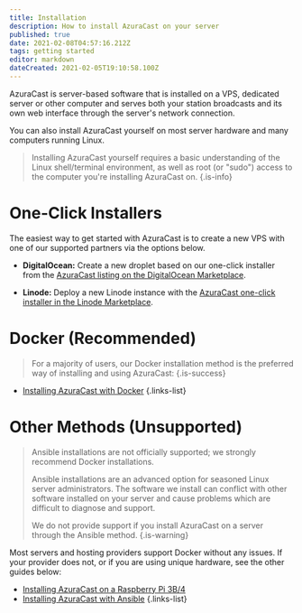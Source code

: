 ```yaml
---
title: Installation
description: How to install AzuraCast on your server
published: true
date: 2021-02-08T04:57:16.212Z
tags: getting started
editor: markdown
dateCreated: 2021-02-05T19:10:58.100Z
---
```


AzuraCast is server-based software that is installed on a VPS, dedicated server or other computer and serves both your station broadcasts and its own web interface through the server's network connection.

You can also install AzuraCast yourself on most server hardware and many computers running Linux.

> Installing AzuraCast yourself requires a basic understanding of the Linux shell/terminal environment, as well as root (or "sudo") access to the computer you're installing AzuraCast on.
{.is-info}


# One-Click Installers

The easiest way to get started with AzuraCast is to create a new VPS with one of our supported partners via the options below.

- **DigitalOcean:** Create a new droplet based on our one-click installer from the [AzuraCast listing on the DigitalOcean Marketplace](https://marketplace.digitalocean.com/apps/azuracast?refcode=1023fa8af513).

- **Linode:** Deploy a new Linode instance with the [AzuraCast one-click installer in the Linode Marketplace](https://www.linode.com/marketplace/apps/linode/azuracast/?r=68daf2976efcb77d2e3d4ced67a02b031edc3ba1).

# Docker (Recommended)

> For a majority of users, our Docker installation method is the preferred way of installing and using AzuraCast:
{.is-success}


- [Installing AzuraCast with Docker](/en/getting-started/installation/docker)
{.links-list}

# Other Methods (Unsupported)

> Ansible installations are not officially supported; we strongly recommend Docker installations.
> 
> Ansible installations are an advanced option for seasoned Linux server administrators. The software we install can conflict with other software installed on your server and cause problems which are difficult to diagnose and support.
> 
> We do not provide support if you install AzuraCast on a server through the Ansible method.
{.is-warning}

Most servers and hosting providers support Docker without any issues. If your provider does not, or if you are using unique hardware, see the other guides below:

- [Installing AzuraCast on a Raspberry Pi 3B/4](/en/getting-started/installation/raspberry-pi)
- [Installing AzuraCast with Ansible](/en/getting-started/installation/ansible)
{.links-list}
